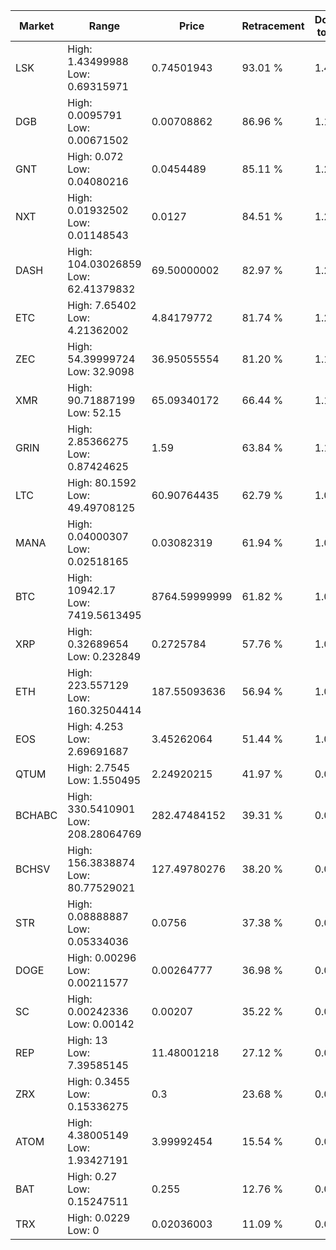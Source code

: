 | Market | Range | Price| Retracement | Doubles to 50% |
| --- | --- | --- | --- | --- |
| LSK | High: 1.43499988<br />Low: 0.69315971 | 0.74501943 | 93.01 % | 1.43 |
| DGB | High: 0.0095791<br />Low: 0.00671502 | 0.00708862 | 86.96 % | 1.15 |
| GNT | High: 0.072<br />Low: 0.04080216 | 0.0454489 | 85.11 % | 1.24 |
| NXT | High: 0.01932502<br />Low: 0.01148543 | 0.0127 | 84.51 % | 1.21 |
| DASH | High: 104.03026859<br />Low: 62.41379832 | 69.50000002 | 82.97 % | 1.20 |
| ETC | High: 7.65402<br />Low: 4.21362002 | 4.84179772 | 81.74 % | 1.23 |
| ZEC | High: 54.39999724<br />Low: 32.9098 | 36.95055554 | 81.20 % | 1.18 |
| XMR | High: 90.71887199<br />Low: 52.15 | 65.09340172 | 66.44 % | 1.10 |
| GRIN | High: 2.85366275<br />Low: 0.87424625 | 1.59 | 63.84 % | 1.17 |
| LTC | High: 80.1592<br />Low: 49.49708125 | 60.90764435 | 62.79 % | 1.06 |
| MANA | High: 0.04000307<br />Low: 0.02518165 | 0.03082319 | 61.94 % | 1.06 |
| BTC | High: 10942.17<br />Low: 7419.5613495 | 8764.59999999 | 61.82 % | 1.05 |
| XRP | High: 0.32689654<br />Low: 0.232849 | 0.2725784 | 57.76 % | 1.03 |
| ETH | High: 223.557129<br />Low: 160.32504414 | 187.55093636 | 56.94 % | 1.02 |
| EOS | High: 4.253<br />Low: 2.69691687 | 3.45262064 | 51.44 % | 1.01 |
| QTUM | High: 2.7545<br />Low: 1.550495 | 2.24920215 | 41.97 % | 0.00 |
| BCHABC | High: 330.5410901<br />Low: 208.28064769 | 282.47484152 | 39.31 % | 0.00 |
| BCHSV | High: 156.3838874<br />Low: 80.77529021 | 127.49780276 | 38.20 % | 0.00 |
| STR | High: 0.08888887<br />Low: 0.05334036 | 0.0756 | 37.38 % | 0.00 |
| DOGE | High: 0.00296<br />Low: 0.00211577 | 0.00264777 | 36.98 % | 0.00 |
| SC | High: 0.00242336<br />Low: 0.00142 | 0.00207 | 35.22 % | 0.00 |
| REP | High: 13<br />Low: 7.39585145 | 11.48001218 | 27.12 % | 0.00 |
| ZRX | High: 0.3455<br />Low: 0.15336275 | 0.3 | 23.68 % | 0.00 |
| ATOM | High: 4.38005149<br />Low: 1.93427191 | 3.99992454 | 15.54 % | 0.00 |
| BAT | High: 0.27<br />Low: 0.15247511 | 0.255 | 12.76 % | 0.00 |
| TRX | High: 0.0229<br />Low: 0 | 0.02036003 | 11.09 % | 0.00 |
